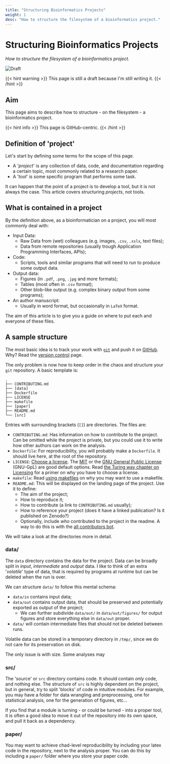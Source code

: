 ```yaml
---
title: "Structuring Bioinformatics Projects"
weight: 1
desc: "How to structure the filesystem of a bioinformatics project."
---
```


# Structuring Bioinformatics Projects
*How to structure the filesystem of a bioinformatics project.*

![Draft](https://img.shields.io/badge/status-draft-red)

{{< hint warning >}}
This page is still a draft because I'm still writing it.
{{< /hint >}}

## Aim
This page aims to describe how to structure - on the filesystem - a bioinformatics project.

{{< hint info >}}
This page is GitHub-centric.
{{< /hint >}}

## Definition of 'project'

Let's start by defining some terms for the scope of this page.
- A '*project*' is any collection of data, code, and documentation regarding a certain topic, most commonly related to a research paper.
- A '*tool*' is some specific program that performs some task.

It can happen that the point of a project is to develop a tool, but it is not always the case. This article covers structuring *projects*, not tools.

## What is contained in a project

By the definition above, as a bioinformatician on a project, you will most commonly deal with:
- Input Data:
  - Raw Data from (wet) colleagues (e.g. images, `.csv`, `.xslx`, text files);
  - Data from remote repositories (usually trough Application Programming Interfaces, APIs);
- Code:
  - Scripts, tools and similar programs that will need to run to produce some output data.
- Output data:
  - Figures (in `.pdf`, `.png`, `.jpg` and more formats);
  - Tables (most often in `.csv` format);
  - Other blob-like output (e.g. complex binary output from some programs);
- An author manuscript:
  - Usually in word format, but occasionally in `LaTeX` format.

The aim of this article is to give you a guide on where to put each and everyone of these files.

## A sample structure

The most basic idea is to track your work with [`git`](https://git-scm.com/) and push it on [GitHub](https://github.com/). Why? Read the [version control](/docs/code/version_control.md) page.

The only problem is now how to keep order in the chaos and structure your `git` repository. A basic template is:
```
.
├── CONTRIBUTING.md
├── [data]
├── Dockerfile
├── LICENSE
├── makefile
├── [paper]
├── README.md
└── [src]
```
Entries with surrounding brackets (`[]`) are directories. The files are:
- `CONTRIBUTING.md`: Has information on how to contribute to the project. Can be omitted while the project is private, but you could use it to write how other authors can work on the analysis.
- `Dockerfile`: For reproducibility, you will probably make a `Dockerfile`. It should live here, at the root of the repository.
- `LICENSE`: [Choose a license](https://choosealicense.com/). The [MIT](https://choosealicense.com/licenses/mit/) or the [GNU General Public License](https://choosealicense.com/licenses/gpl-3.0/) (GNU-GpL) are good default options. Read [the Turing way chapter on Licensing](https://the-turing-way.netlify.app/reproducible-research/licensing.html) for a primer on why you have to choose a license.
- `makefile`: Read [using makefiles](/docs/project_structure/using_make.md) on why you may want to use a makefile.
- `README.md`: This will be displayed on the landing page of the project. Use it to define:
  - The aim of the project;
  - How to reproduce it;
  - How to contribute (a link to `CONTRIBUTING.md` usually);
  - How to reference your project (does it have a linked publication? Is it published on Zenodo?)
  - Optionally, include *who* contributed to the project in the readme. A way to do this is with the [all contributors bot](https://allcontributors.org/).

We will take a look at the directories more in detail.

### data/
The `data` directory contains the data for the project.
Data can be broadly split in *input*, *intermediate* and *output* data.
I like to think of an extra '*volatile*' type of data, that is required by programs at runtime but can be deleted when the run is over.

We can structure `data/` to follow this mental schema:
- `data/in` contains input data;
- `data/out` contains output data, that should be preserved and potentially exported as output of the project;
  - We can further subdivide `data/out/` in `data/out/figures/` for output figures and store everything else in `data/out` proper.
- `data/` will contain intermediate files that should not be deleted between runs.

Volatile data can be stored in a temporary directory in `/tmp/`, since we do not care for its preservation on disk.

The only issue is with size. Some analyses may 

### src/
The 'source' or `src` directory contains code. It should contain *only* code, and nothing else.
The structure of `src` is highly dependent on the project, but in general, try to split 'blocks' of code in intuitive modules. For example, you may have a folder for data wrangling and preprocessing, one for statistical analysis, one for the generation of figures, etc...

If you find that a module is turning - or could be turned - into a proper tool, it is often a good idea to move it out of the repository into its own space, and pull it back as a dependency.

### paper/
You may want to achieve chad-level reproducibility by including your latex code in the repository, next to the analysis proper. You can do this by including a `paper/` folder where you store your paper code.
